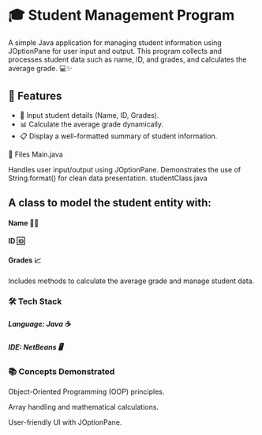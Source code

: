 
# 🎓 Student Management Program

A simple Java application for managing student information using JOptionPane for user input and output. This program collects and processes student data such as name, ID, and grades, and calculates the average grade. 💻✨

## 🚀 Features
- 📝 Input student details (Name, ID, Grades).
- 📊 Calculate the average grade dynamically.
- 📋 Display a well-formatted summary of student information.

📂 Files
 Main.java

Handles user input/output using JOptionPane.
Demonstrates the use of String.format() for clean data presentation.
studentClass.java

## A class to model the student entity with:
#### Name 🧑‍🎓
#### ID 🆔
#### Grades 📈

Includes methods to calculate the average grade and manage student data.

### 🛠️ Tech Stack
##### Language: Java ☕
##### IDE: NetBeans 🖥️

### 📚 Concepts Demonstrated
Object-Oriented Programming (OOP) principles.

Array handling and mathematical calculations.

User-friendly UI with JOptionPane.
